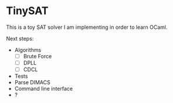 # TinySAT

This is a toy SAT solver I am implementing in order to learn OCaml.

Next steps:
  - Algorithms
    + [ ] Brute Force
    + [ ] DPLL
    + [ ] CDCL
  - Tests
  - Parse DIMACS
  - Command line interface
  - ?
